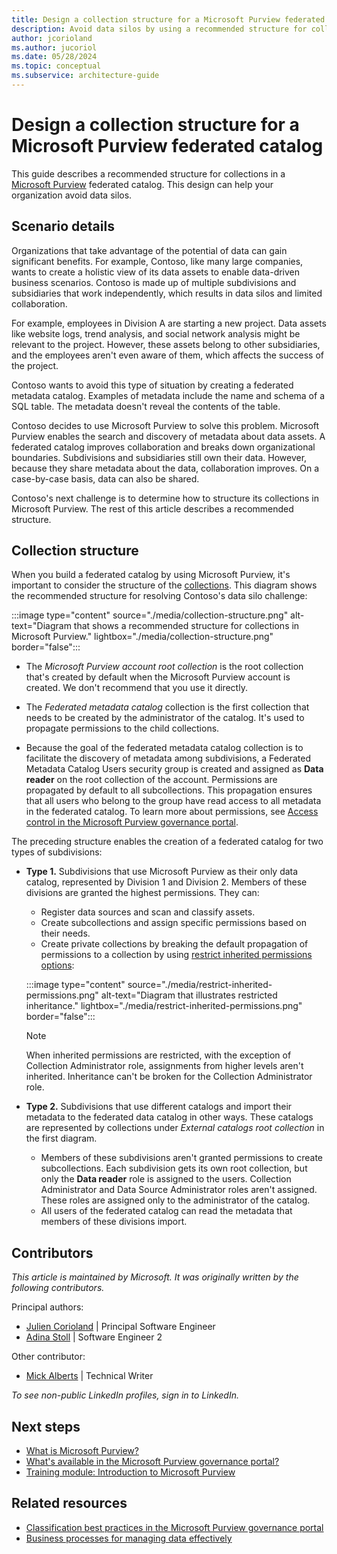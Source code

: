 ```yaml
---
title: Design a collection structure for a Microsoft Purview federated catalog
description: Avoid data silos by using a recommended structure for collections in a Microsoft Purview federated catalog.
author: jcorioland
ms.author: jucoriol
ms.date: 05/28/2024 
ms.topic: conceptual
ms.subservice: architecture-guide
---
```


# Design a collection structure for a Microsoft Purview federated catalog

This guide describes a recommended structure for collections in a [Microsoft Purview](https://www.microsoft.com/security/business/microsoft-purview) federated catalog. This design can help your organization avoid data silos.  

## Scenario details

Organizations that take advantage of the potential of data can gain significant benefits.
For example, Contoso, like many large companies, wants to create a holistic view of its data assets to enable data-driven business scenarios. Contoso is made up of multiple subdivisions and subsidiaries that work independently, which results in data silos and limited collaboration. 

For example, employees in Division A are starting a new project. Data assets like website logs, trend analysis, and social network analysis might be relevant to the project. However, these assets belong to other subsidiaries, and the employees aren't even aware of them, which affects the success of the project.

Contoso wants to avoid this type of situation by creating a federated metadata catalog. Examples of metadata include the name and schema of a SQL table. The metadata doesn't reveal the contents of the table.

Contoso decides to use Microsoft Purview to solve this problem. Microsoft Purview enables the search and discovery of metadata about data assets. A federated catalog improves collaboration and breaks down organizational boundaries. Subdivisions and subsidiaries still own their data. However, because they share metadata about the data, collaboration improves. On a case-by-case basis, data can also be shared.

Contoso's next challenge is to determine how to structure its collections in Microsoft Purview. The rest of this article describes a recommended structure.

## Collection structure

When you build a federated catalog by using Microsoft Purview, it's important to consider the structure of the [collections](/azure/purview/how-to-create-and-manage-collections). This diagram shows the recommended structure for resolving Contoso's data silo challenge: 

:::image type="content" source="./media/collection-structure.png" alt-text="Diagram that shows a recommended structure for collections in Microsoft Purview." lightbox="./media/collection-structure.png" border="false":::
 
- The *Microsoft Purview account root collection* is the root collection that's created by default when the Microsoft Purview account is created. We don't recommend that you use it directly. 

- The *Federated metadata catalog* collection is the first collection that needs to be created by the administrator of the catalog. It's used to propagate permissions to the child collections. 

- Because the goal of the federated metadata catalog collection is to facilitate the discovery of metadata among subdivisions, a Federated Metadata Catalog Users security group is created and assigned as **Data reader** on the root collection of the account. Permissions are propagated by default to all subcollections. This propagation ensures that all users who belong to the group have read access to all metadata in the federated catalog. To learn more about permissions, see [Access control in the Microsoft Purview governance portal](/azure/purview/catalog-permissions). 

The preceding structure enables the creation of a federated catalog for two types of subdivisions: 

- **Type 1.** Subdivisions that use Microsoft Purview as their only data catalog, represented by Division 1 and Division 2. Members of these divisions are granted the highest permissions. They can: 
   - Register data sources and scan and classify assets. 
   - Create subcollections and assign specific permissions based on their needs.  
   - Create private collections by breaking the default propagation of permissions to a collection by using [restrict inherited permissions options](/azure/purview/how-to-create-and-manage-collections#restrict-inheritance): 

   :::image type="content" source="./media/restrict-inherited-permissions.png" alt-text="Diagram that illustrates restricted inheritance." lightbox="./media/restrict-inherited-permissions.png" border="false"::: 

   > [!Note] 
   > When inherited permissions are restricted, with the exception of Collection Administrator role, assignments from higher levels aren't inherited. Inheritance can't be broken for the Collection Administrator role. 

- **Type 2.** Subdivisions that use different catalogs and import their metadata to the federated data catalog in other ways. These catalogs are represented by collections under *External catalogs root collection* in the first diagram. 
   - Members of these subdivisions aren't granted permissions to create subcollections. Each subdivision gets its own root collection, but only the **Data reader** role is assigned to the users. Collection Administrator and Data Source Administrator roles aren't assigned. These roles are assigned only to the administrator of the catalog. 
   - All users of the federated catalog can read the metadata that members of these divisions import.

## Contributors 

*This article is maintained by Microsoft. It was originally written by the following contributors.* 

Principal authors: 

- [Julien Corioland](https://www.linkedin.com/in/juliencorioland) | Principal Software Engineer 
- [Adina Stoll](https://www.linkedin.com/in/adina-stoll) | Software Engineer 2

Other contributor: 

- [Mick Alberts](https://www.linkedin.com/in/mick-alberts-a24a1414) | Technical Writer

*To see non-public LinkedIn profiles, sign in to LinkedIn.* 

## Next steps

- [What is Microsoft Purview?](/purview/purview)
- [What's available in the Microsoft Purview governance portal?](/azure/purview/overview)
- [Training module: Introduction to Microsoft Purview](/training/modules/intro-to-microsoft-purview)

## Related resources

- [Classification best practices in the Microsoft Purview governance portal](/azure/purview/concept-best-practices-classification)
- [Business processes for managing data effectively](/azure/purview/concept-best-practices-asset-lifecycle)
